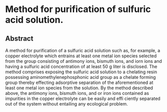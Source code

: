 # Method for purification of sulfuric acid solution.

## Abstract
A method for purification of a sulfuric acid solution such as, for example, a copper electrolyte which entrains at least one metal ion species selected from the group consisting of antimony ions, bismuth ions, and iorn ions and having a sulfuric acid concentration of at least 50 g liter is disclosed. The method comprises exposing the sulfuric acid solution to a chelating resin possessing aminomethylenephosphonic acid group as a chelate forming group thereby effecting adsorptive separation of the aforementioned at least one metal ion species from the solution. By the method described above, the antimony ions, bismuth ions, and or iron ions contained as impurities in the copper electrolyte can be easily and effi ciently separated out of the system without entailing any ecological problem.